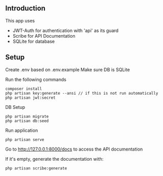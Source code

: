 ## Introduction

This app uses 
- JWT-Auth for authentication with 'api' as its guard
- Scribe for API Documentation
- SQLite for database


## Setup

Create .env based on .env.example
Make sure DB is SQLite

Run the following commands
```
composer install
php artisan key:generate --ansi // if this is not run automatically
php artisan jwt:secret
```

DB Setup
```
php artisan migrate
php artisan db:seed
```

Run application
```
php artisan serve
```

Go to http://127.0.0.1:8000/docs to access the API documentation

If it's empty, generate the documentation with:
```
php artisan scribe:generate
```